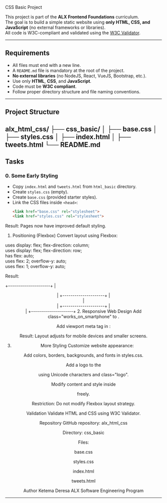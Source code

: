 CSS Basic Project

This project is part of the **ALX Frontend Foundations** curriculum.  
The goal is to build a simple static website using **only HTML, CSS, and JavaScript** (no external frameworks or libraries).  
All code is W3C-compliant and validated using the [W3C Validator](https://validator.w3.org/).

---

## Requirements

- All files must end with a new line.
- A `README.md` file is mandatory at the root of the project.
- **No external libraries** (no NodeJS, React, VueJS, Bootstrap, etc.).
- Use only **HTML**, **CSS**, and **JavaScript**.
- Code must be **W3C compliant**.
- Follow proper directory structure and file naming conventions.

---

## Project Structure

alx_html_css/
├── css_basic/
│ ├── base.css
│ ├── styles.css
│ ├── index.html
│ ├── tweets.html
└── README.md
---

## Tasks

### 0. Some Early Styling
- Copy `index.html` and `tweets.html` from `html_basic` directory.
- Create `styles.css` (empty).
- Create `base.css` (provided starter styles).
- Link the CSS files inside `<head>`:
  ```html
  <link href="base.css" rel="stylesheet">
  <link href="styles.css" rel="stylesheet">
Result: Pages now have improved default styling.

1. Positioning (Flexbox)
Convert layout using Flexbox:

<body> uses display: flex; flex-direction: column;

<main> uses display: flex; flex-direction: row;

<main> has flex: auto;

<article> uses flex: 2; overflow-y: auto;

<aside> uses flex: 1; overflow-y: auto;

Result:

+---------------------+
|      <header>       |
+---------------------+
| <article> | <aside> |
+---------------------+
|      <footer>       |
+---------------------+
2. Responsive Web Design
Add class="works_on_smartphone" to <body>.

Add viewport meta tag in <head>:

<meta name="viewport" content="width=device-width, initial-scale=1.0">
Result: Layout adjusts for mobile devices and smaller screens.

3. More Styling
Customize website appearance:

Add colors, borders, backgrounds, and fonts in styles.css.

Add a logo to the <header> using Unicode characters and class="logo".

Modify content and style inside <article> freely.

Restriction: Do not modify Flexbox layout strategy.

Validation
Validate HTML and CSS using W3C Validator.

Repository
GitHub repository: alx_html_css

Directory: css_basic

Files:

base.css

styles.css

index.html

tweets.html

Author
Ketema Deresa
ALX Software Engineering Program

---